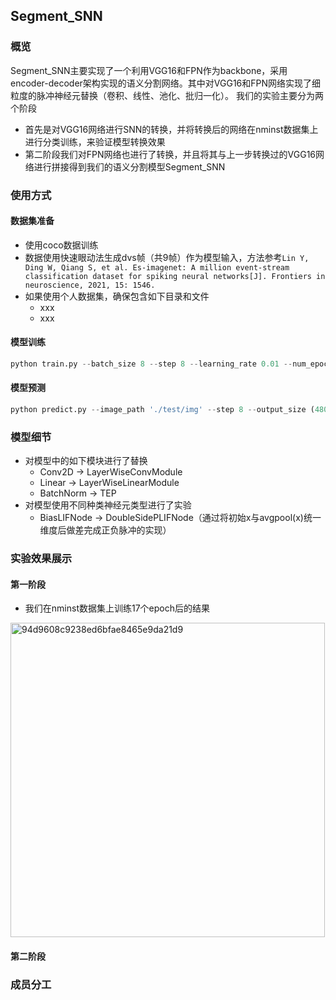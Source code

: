 ## Segment_SNN
### 概览
Segment_SNN主要实现了一个利用VGG16和FPN作为backbone，采用encoder-decoder架构实现的语义分割网络。其中对VGG16和FPN网络实现了细粒度的脉冲神经元替换（卷积、线性、池化、批归一化）。
我们的实验主要分为两个阶段
+ 首先是对VGG16网络进行SNN的转换，并将转换后的网络在nminst数据集上进行分类训练，来验证模型转换效果
+ 第二阶段我们对FPN网络也进行了转换，并且将其与上一步转换过的VGG16网络进行拼接得到我们的语义分割模型Segment_SNN
### 使用方式
#### 数据集准备
+ 使用coco数据训练
+ 数据使用快速眼动法生成dvs帧（共9帧）作为模型输入，方法参考`Lin Y, Ding W, Qiang S, et al. Es-imagenet: A million event-stream classification dataset for spiking neural networks[J]. Frontiers in neuroscience, 2021, 15: 1546.`
+ 如果使用个人数据集，确保包含如下目录和文件
  + xxx
  + xxx
#### 模型训练
```python
python train.py --batch_size 8 --step 8 --learning_rate 0.01 --num_epochs 100 -output_size (480, 480)
```

#### 模型预测
```python
python predict.py --image_path './test/img' --step 8 --output_size (480, 480) --output_dir './test/out'
```
### 模型细节
+ 对模型中的如下模块进行了替换
  + Conv2D $\rightarrow$ LayerWiseConvModule
  + Linear $\rightarrow$ LayerWiseLinearModule
  + BatchNorm $\rightarrow$ TEP
+ 对模型使用不同种类神经元类型进行了实验
  + BiasLIFNode $\rightarrow$ DoubleSidePLIFNode（通过将初始x与avgpool(x)统一维度后做差完成正负脉冲的实现）
### 实验效果展示
#### 第一阶段
+ 我们在nminst数据集上训练17个epoch后的结果
<img width="503" alt="94d9608c9238ed6bfae8465e9da21d9" src="https://github.com/yahuiwei123/segment_snn/assets/84215971/99bc2e72-d151-4a2b-bdce-2b81c9982185">

#### 第二阶段
### 成员分工
